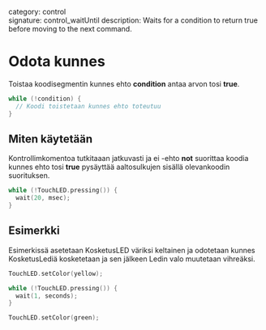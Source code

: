 category: control  
signature: control_waitUntil 
description: Waits for a condition to return true before moving to the next command.

# Odota kunnes

Toistaa koodisegmentin kunnes ehto **condition** antaa arvon tosi **true**.

```cpp
while (!condition) { 
  // Koodi toistetaan kunnes ehto toteutuu
}
```

## Miten käytetään

Kontrollimkomentoa tutkitaaan jatkuvasti ja ei -ehto  **not** suorittaa koodia kunnes ehto tosi **true** pysäyttää aaltosulkujen sisällä olevankoodin suorituksen.

```cpp
while (!TouchLED.pressing()) {
  wait(20, msec);
}
```

## Esimerkki 

Esimerkissä asetetaan  KosketusLED väriksi keltainen ja odotetaan kunnes KosketusLediä kosketetaan ja sen jälkeen Ledin valo muutetaan vihreäksi.

```cpp
TouchLED.setColor(yellow);

while (!TouchLED.pressing()) {
  wait(1, seconds);
}

TouchLED.setColor(green);
```

<advanced>
</advanced>